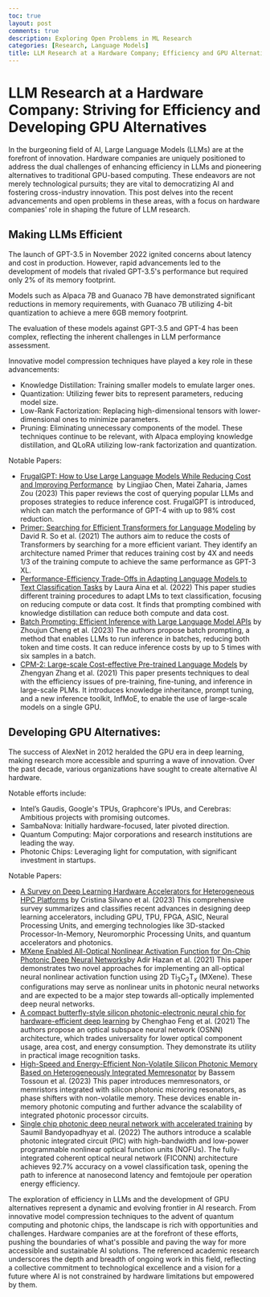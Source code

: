 ```yaml
---
toc: true
layout: post
comments: true
description: Exploring Open Problems in ML Research
categories: [Research, Language Models]
title: LLM Research at a Hardware Company; Efficiency and GPU Alternatives
---
```


# LLM Research at a Hardware Company: Striving for Efficiency and Developing GPU Alternatives

In the burgeoning field of AI, Large Language Models (LLMs) are at the forefront of innovation. Hardware companies are uniquely positioned to address the dual challenges of enhancing efficiency in LLMs and pioneering alternatives to traditional GPU-based computing. These endeavors are not merely technological pursuits; they are vital to democratizing AI and fostering cross-industry innovation. This post delves into the recent advancements and open problems in these areas, with a focus on hardware companies' role in shaping the future of LLM research.

## Making LLMs Efficient

The launch of GPT-3.5 in November 2022 ignited concerns about latency and cost in production. However, rapid advancements led to the development of models that rivaled GPT-3.5's performance but required only 2% of its memory footprint.

Models such as Alpaca 7B and Guanaco 7B have demonstrated significant reductions in memory requirements, with Guanaco 7B utilizing 4-bit quantization to achieve a mere 6GB memory footprint.

The evaluation of these models against GPT-3.5 and GPT-4 has been complex, reflecting the inherent challenges in LLM performance assessment.

Innovative model compression techniques have played a key role in these advancements:

* Knowledge Distillation: Training smaller models to emulate larger ones.
* Quantization: Utilizing fewer bits to represent parameters, reducing model size.
* Low-Rank Factorization: Replacing high-dimensional tensors with lower-dimensional ones to minimize parameters.
* Pruning: Eliminating unnecessary components of the model.
These techniques continue to be relevant, with Alpaca employing knowledge distillation, and QLoRA utilizing low-rank factorization and quantization.


Notable Papers: 

* [FrugalGPT: How to Use Large Language Models While Reducing Cost and Improving Performance](http://arxiv.org/abs/2305.05176v1)
 by Lingjiao Chen, Matei Zaharia, James Zou (2023) This paper reviews the cost of querying popular LLMs and proposes strategies to reduce inference cost. FrugalGPT is introduced, which can match the performance of GPT-4 with up to 98% cost reduction. 
* [Primer: Searching for Efficient Transformers for Language Modeling](http://arxiv.org/abs/2109.08668v2) by David R. So et al. (2021) The authors aim to reduce the costs of Transformers by searching for a more efficient variant. They identify an architecture named Primer that reduces training cost by 4X and needs 1/3 of the training compute to achieve the same performance as GPT-3 XL. 
* [Performance-Efficiency Trade-Offs in Adapting Language Models to Text Classification Tasks](http://arxiv.org/abs/2210.12022v1) by Laura Aina et al. (2022) This paper studies different training procedures to adapt LMs to text classification, focusing on reducing compute or data cost. It finds that prompting combined with knowledge distillation can reduce both compute and data cost. 
* [Batch Prompting: Efficient Inference with Large Language Model APIs](http://arxiv.org/abs/2301.08721v1) by Zhoujun Cheng et al. (2023) The authors propose batch prompting, a method that enables LLMs to run inference in batches, reducing both token and time costs. It can reduce inference costs by up to 5 times with six samples in a batch. 
* [CPM-2: Large-scale Cost-effective Pre-trained Language Models](http://arxiv.org/abs/2106.10715v3) by Zhengyan Zhang et al. (2021) This paper presents techniques to deal with the efficiency issues of pre-training, fine-tuning, and inference in large-scale PLMs. It introduces knowledge inheritance, prompt tuning, and a new inference toolkit, InfMoE, to enable the use of large-scale models on a single GPU. 

## Developing GPU Alternatives: 

The success of AlexNet in 2012 heralded the GPU era in deep learning, making research more accessible and spurring a wave of innovation. Over the past decade, various organizations have sought to create alternative AI hardware.

Notable efforts include:

* Intel’s Gaudis, Google's TPUs, Graphcore's IPUs, and Cerebras: Ambitious projects with promising outcomes.
* SambaNova: Initially hardware-focused, later pivoted direction.
* Quantum Computing: Major corporations and research institutions are leading the way.
* Photonic Chips: Leveraging light for computation, with significant investment in startups.

Notable Papers: 

* [A Survey on Deep Learning Hardware Accelerators for Heterogeneous HPC Platforms](http://arxiv.org/abs/2306.15552v1) by Cristina Silvano et al. (2023) This comprehensive survey summarizes and classifies recent advances in designing deep learning accelerators, including GPU, TPU, FPGA, ASIC, Neural Processing Units, and emerging technologies like 3D-stacked Processor-In-Memory, Neuromorphic Processing Units, and quantum accelerators and photonics. 
* [MXene Enabled All-Optical Nonlinear Activation Function for On-Chip Photonic Deep Neural Networks](http://arxiv.org/abs/2109.09177v1)by Adir Hazan et al. (2021) This paper demonstrates two novel approaches for implementing an all-optical neural nonlinear activation function using 2D Ti$_3$C$_2$T$_x$ (MXene). These configurations may serve as nonlinear units in photonic neural networks and are expected to be a major step towards all-optically implemented deep neural networks. 
* [A compact butterfly-style silicon photonic-electronic neural chip for hardware-efficient deep learning](http://arxiv.org/abs/2111.06705v2) by Chenghao Feng et al. (2021) The authors propose an optical subspace neural network (OSNN) architecture, which trades universality for lower optical component usage, area cost, and energy consumption. They demonstrate its utility in practical image recognition tasks. 
* [High-Speed and Energy-Efficient Non-Volatile Silicon Photonic Memory Based on Heterogeneously Integrated Memresonator](http://arxiv.org/abs/2303.05644v2) by Bassem Tossoun et al. (2023) This paper introduces memresonators, or memristors integrated with silicon photonic microring resonators, as phase shifters with non-volatile memory. These devices enable in-memory photonic computing and further advance the scalability of integrated photonic processor circuits. 
* [Single chip photonic deep neural network with accelerated training](http://arxiv.org/abs/2208.01623v1) by Saumil Bandyopadhyay et al. (2022) The authors introduce a scalable photonic integrated circuit (PIC) with high-bandwidth and low-power programmable nonlinear optical function units (NOFUs). The fully-integrated coherent optical neural network (FICONN) architecture achieves 92.7% accuracy on a vowel classification task, opening the path to inference at nanosecond latency and femtojoule per operation energy efficiency. 

The exploration of efficiency in LLMs and the development of GPU alternatives represent a dynamic and evolving frontier in AI research. From innovative model compression techniques to the advent of quantum computing and photonic chips, the landscape is rich with opportunities and challenges. Hardware companies are at the forefront of these efforts, pushing the boundaries of what's possible and paving the way for more accessible and sustainable AI solutions. The referenced academic research underscores the depth and breadth of ongoing work in this field, reflecting a collective commitment to technological excellence and a vision for a future where AI is not constrained by hardware limitations but empowered by them.
